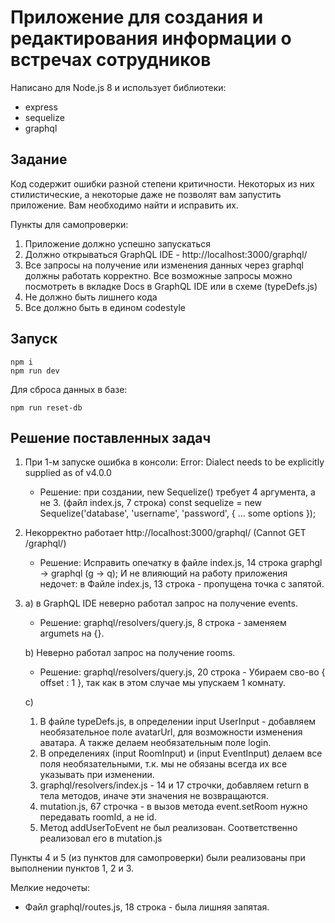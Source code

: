 # Приложение для создания и редактирования информации о встречах сотрудников

Написано для Node.js 8 и использует библиотеки:
* express
* sequelize
* graphql

## Задание
Код содержит ошибки разной степени критичности. Некоторых из них стилистические, а некоторые даже не позволят вам запустить приложение. Вам необходимо найти и исправить их.

Пункты для самопроверки:
1. Приложение должно успешно запускаться
2. Должно открываться GraphQL IDE - http://localhost:3000/graphql/
3. Все запросы на получение или изменения данных через graphql должны работать корректно. Все возможные запросы можно посмотреть в вкладке Docs в GraphQL IDE или в схеме (typeDefs.js)
4. Не должно быть лишнего кода
5. Все должно быть в едином codestyle

## Запуск
```
npm i
npm run dev
```

Для сброса данных в базе:
```
npm run reset-db
```



## Решение поставленных задач

1. При 1-м запуске ошибка в консоли: Error: Dialect needs to be explicitly supplied as of v4.0.0

   - Решение: при создании, new Sequelize() требует 4 аргумента, а не 3. (файл index.js, 7 строка)
      const sequelize = new Sequelize('database', 'username', 'password', {
        ... some options
      });

2. Некорректно работает http://localhost:3000/graphql/ (Cannot GET /graphql/)

   - Решение: Исправить опечатку в файле index.js, 14 строка graphgl -> graphql (g -> q);
            И не влияющий на работу приложения недочет: в Файле index.js, 13 строка - пропущена точка с запятой.
    
3. a) в GraphQL IDE неверно работал запрос на получение events. 

   - Решение: graphql/resolvers/query.js, 8 строка - заменяем argumets на {}.
 
 
   b) Неверно работал запрос на получение rooms. 
  
   - Решение: graphql/resolvers/query.js, 20 строка - Убираем сво-во { offset : 1 }, так как в этом случае мы упускаем 1 комнату.
 
   c)  
   1. В файле typeDefs.js, в определении input UserInput - добавляем необязательное поле avatarUrl, для возможности изменения аватара. А также делаем необязательным поле login.
   2. В определениях (input RoomInput) и (input EventInput) делаем все поля необязательными, т.к. мы не обязаны всегда их все указывать при изменении.
   3. graphql/resolvers/index.js - 14 и 17 строчки, добавляем return в тела методов, иначе эти значения не возвращаются.
   4. mutation.js, 67 строчка - в вызов метода event.setRoom нужно передавать roomId, а не id.
   5. Метод addUserToEvent не был реализован. Соответственно реализовал его в mutation.js
   
Пункты 4 и 5 (из пунктов для самопроверки) были реализованы при выполнении пунктов 1, 2 и 3.

Мелкие недочеты:
 -  Файл graphql/routes.js, 18 строка - была лишняя запятая.
 